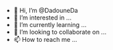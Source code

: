 - 👋 Hi, I’m @DadouneDa
- 👀 I’m interested in ...
- 🌱 I’m currently learning ...
- 💞️ I’m looking to collaborate on ...
- 📫 How to reach me ...

<!---
DadouneDa/DadouneDa is a ✨ special ✨ repository because its `README.md` (this file) appears on your GitHub profile.
You can click the Preview link to take a look at your changes.
--->
